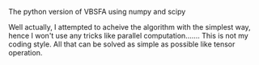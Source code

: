 The python version of VBSFA using numpy and scipy

Well actually, I attempted to acheive the algorithm with the simplest way, hence I won't use any tricks like parallel computation....... This is not my coding style. All that can be solved as simple as possible like tensor operation.
